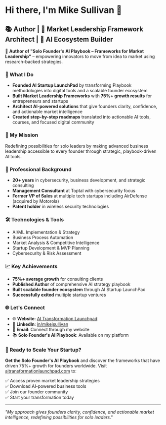 # Hi there, I'm Mike Sullivan 👋

## 📚 Author | 🎯 Market Leadership Framework Architect | 🚀 AI Ecosystem Builder

🌟 **Author of "Solo Founder's AI Playbook – Frameworks for Market Leadership"** – empowering innovators to move from idea to market using research-backed strategies.

### 🚀 What I Do

- **Founded AI Startup LaunchPad** by transforming Playbook methodologies into digital tools and a scalable founder ecosystem
- **Built Market Leadership Frameworks** with **75%+ growth results** for entrepreneurs and startups
- **Architect AI-powered solutions** that give founders clarity, confidence, and actionable market intelligence
- **Created step-by-step roadmaps** translated into actionable AI tools, courses, and focused digital community

### 🎯 My Mission
Redefining possibilities for solo leaders by making advanced business leadership accessible to every founder through strategic, playbook-driven AI tools.

### 💼 Professional Background
- **20+ years** in cybersecurity, business development, and strategic consulting
- **Management Consultant** at Toptal with cybersecurity focus
- **Former VP of Sales** at multiple tech startups including AirDefense (acquired by Motorola)
- **Patent holder** in wireless security technologies

### 🛠️ Technologies & Tools
- AI/ML Implementation & Strategy
- Business Process Automation
- Market Analysis & Competitive Intelligence
- Startup Development & MVP Planning
- Cybersecurity & Risk Assessment

### 📈 Key Achievements
- **75%+ average growth** for consulting clients
- **Published Author** of comprehensive AI strategy playbook
- **Built scalable founder ecosystem** through AI Startup LaunchPad
- **Successfully exited** multiple startup ventures

### 🌐 Let's Connect
- 🌐 **Website**: [AI Transformation Launchpad](https://aitransformationlaunchpad.com/)
- 💼 **LinkedIn**: [in/mikejsullivan](https://www.linkedin.com/in/mikejsullivan/)
- 📧 **Email**: Connect through my website
- 📚 **Solo Founder's AI Playbook**: Available on my platform

### 🎯 Ready to Scale Your Startup?

**Get the Solo Founder's AI Playbook** and discover the frameworks that have driven 75%+ growth for founders worldwide. Visit [aitransformationlaunchpad.com](https://aitransformationlaunchpad.com/) to:

✅ Access proven market leadership strategies  
✅ Download AI-powered business tools  
✅ Join our founder community  
✅ Start your transformation today  

---

*"My approach gives founders clarity, confidence, and actionable market intelligence, redefining possibilities for solo leaders."*
